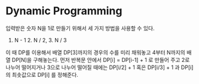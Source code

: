 # Dynamic Programming

입력받은 숫자 N을 1로 만들기 위해서 세 가지 방법을 사용할 수 있다.
1. N - 1 2. N / 2, 3. N / 3


이 때 DP를 이용해서 배열 DP[3]까지의 경우의 수를 미리 채워놓고 4부터 N까지의 배열 DP[N]을 구해놓는다.
먼저 반복문 안에서 DP[i] = DP[i-1] + 1 로 만들어 주고 2로 나누어 떨어지거나 3으로 나누어 떨어질 때에는 DP[i/2] + 1 혹은 DP[i/3] + 1 과 DP[i] 의 최솟값으로 DP[i] 를 정해준다. 
